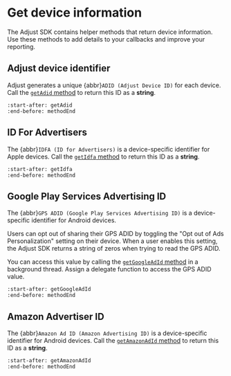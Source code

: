 # Get device information

The Adjust SDK contains helper methods that return device information. Use these methods to add details to your callbacks and improve your reporting.

## Adjust device identifier

Adjust generates a unique {abbr}`ADID (Adjust Device ID)` for each device. Call the [`getAdid` method](unity-getAdid-invocation) to return this ID as a **string**.

```{include} /unity/fragments/Adjust.md
:start-after: getAdid
:end-before: methodEnd
```

## ID For Advertisers

The {abbr}`IDFA (ID for Advertisers)` is a device-specific identifier for Apple devices. Call the [`getIdfa` method](unity-getIdfa-invocation) to return this ID as a **string**.

```{include} /unity/fragments/Adjust.md
:start-after: getIdfa
:end-before: methodEnd
```

## Google Play Services Advertising ID

The {abbr}`GPS ADID (Google Play Services Advertising ID)` is a device-specific identifier for Android devices. 

Users can opt out of sharing their GPS ADID by toggling the "Opt out of Ads Personalization" setting on their device. When a user enables this setting, the Adjust SDK returns a string of zeros when trying to read the GPS ADID.

You can access this value by calling the [`getGoogleAdId` method](unity-getGoogleAdId-invocation) in a background thread. Assign a delegate function to access the GPS ADID value.

```{include} /unity/fragments/Adjust.md
:start-after: getGoogleAdId
:end-before: methodEnd
```

## Amazon Advertiser ID

The {abbr}`Amazon Ad ID (Amazon Advertising ID)` is a device-specific identifier for Android devices. Call the [`getAmazonAdId` method](unity-getAmazonAdId-invocation) to return this ID as a **string**.

```{include} /unity/fragments/Adjust.md
:start-after: getAmazonAdId
:end-before: methodEnd
```
